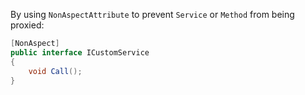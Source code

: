 By using `NonAspectAttribute` to prevent `Service` or `Method` from being proxied:

```csharp
[NonAspect]
public interface ICustomService
{
    void Call();
}
```
